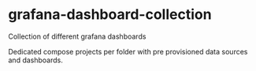 # grafana-dashboard-collection
Collection of different grafana dashboards

Dedicated compose projects per folder with pre provisioned data sources and dashboards.

